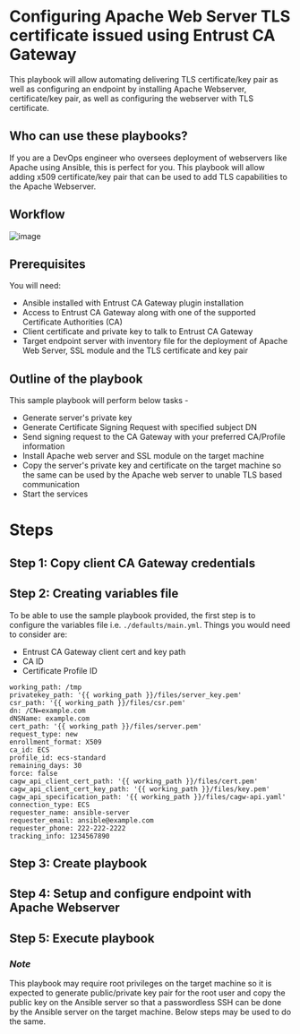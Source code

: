 # Configuring Apache Web Server TLS certificate issued using Entrust CA Gateway
This playbook will allow automating delivering TLS certificate/key pair as well as configuring an endpoint by installing Apache Webserver, certificate/key pair, as well as configuring the webserver with TLS certificate.

## Who can use these playbooks?
If you are a DevOps engineer who oversees deployment of webservers like Apache using Ansible, this is perfect for you.
This playbook will allow adding x509 certificate/key pair that can be used to add TLS capabilities to the Apache Webserver.

## Workflow
![image](https://user-images.githubusercontent.com/98990887/166394855-3f3f151a-b50e-4414-865b-50921b40d195.png)

## Prerequisites
You will need: 
- Ansible installed with Entrust CA Gateway plugin installation
- Access to Entrust CA Gateway along with one of the supported Certificate Authorities (CA)
- Client certificate and private key to talk to Entrust CA Gateway
- Target endpoint server with inventory file for the deployment of Apache Web Server, SSL module and the TLS certificate and key pair

## Outline of the playbook
This sample playbook will perform below tasks -
- Generate server's private key
- Generate Certificate Signing Request with specified subject DN
- Send signing request to the CA Gateway with your preferred CA/Profile information
- Install Apache web server and SSL module on the target machine
- Copy the server's private key and certificate on the target machine so the same can be used by the Apache web server to unable TLS based communication
- Start the services

# Steps

## Step 1: Copy client CA Gateway credentials

## Step 2: Creating variables file
To be able to use the sample playbook provided, the first step is to configure the variables file i.e. ``` ./defaults/main.yml ```. Things you would need to consider are:
- Entrust CA Gateway client cert and key path
- CA ID 
- Certificate Profile ID

```
working_path: /tmp
privatekey_path: '{{ working_path }}/files/server_key.pem'
csr_path: '{{ working_path }}/files/csr.pem'
dn: /CN=example.com
dNSName: example.com
cert_path: '{{ working_path }}/files/server.pem'
request_type: new
enrollment_format: X509
ca_id: ECS
profile_id: ecs-standard
remaining_days: 30
force: false
cagw_api_client_cert_path: '{{ working_path }}/files/cert.pem'
cagw_api_client_cert_key_path: '{{ working_path }}/files/key.pem'
cagw_api_specification_path: '{{ working_path }}/files/cagw-api.yaml'
connection_type: ECS
requester_name: ansible-server
requester_email: ansible@example.com
requester_phone: 222-222-2222
tracking_info: 1234567890
```

## Step 3: Create playbook

## Step 4: Setup and configure endpoint with Apache Webserver

## Step 5: Execute playbook
### *Note*
This playbook may require root privileges on the target machine so it is expected to generate public/private key pair for the root user and copy the public key on the Ansible server so that a passwordless SSH can be done by the Ansible server on the target machine.
Below steps may be used to do the same.
